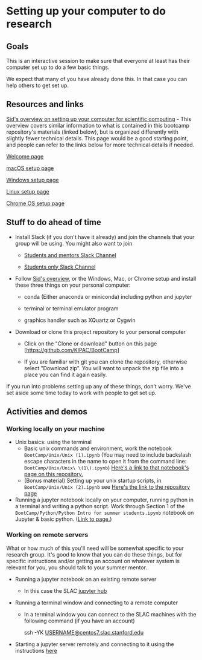 # Setting up your computer to do research

## Goals

This is an interactive session to make sure that everyone at least has their computer set up to do a few basic things.  

We expect that many of you have already done this.  In that case you can help others to get set up.

## Resources and links

[Sid's overview on setting up your computer for scientific computing](https://sidneymau.com/setup.html) - This overview covers similar information to what is contained in this bootcamp repository's materials (linked below), but is organized differently with slightly fewer technical details. This page would be a good starting point, and people can refer to the links below for more technical details if needed. 

[Welcome page](../../README.md)

[macOS setup page](../macos_setup.md)

[Windows setup page](../windows_setup.md)

[Linux setup page](../linux_setup.md)

[Chrome OS setup page](../chrome_os_setup.md)

## Stuff to do ahead of time

- Install Slack (if you don't have it already) and join the channels that your group will be using.  You might also want to join

   - [Students and mentors Slack Channel](https://kipac-group.slack.com/archives/C015E6823FX) 

   - [Students only Slack Channel](https://kipac-group.slack.com/archives/C0158RBP5K8)

- Follow [Sid's overview](https://sidneymau.com/setup.html), or the Windows, Mac, or Chrome setup and install these three things on your personal computer:

   - conda (Either anaconda or miniconda) including python and jupyter 

   - terminal or terminal emulator program

   - graphics handler such as XQuartz or Cygwin
   
- Download or clone this project repository to your personal computer

    - Click on the "Clone or download" button on this page [https://github.com/KIPAC/BootCamp]  
    
    - If you are familiar with git you can clone the repository, otherwise select "Download zip".  You will want to unpack the zip file into a place you can find it again easily.

If you run into problems setting up any of these things, don't worry.  We've set aside some time today to work with people to get set up.

## Activities and demos

### Working locally on your machine

- Unix basics: using the terminal
  -  Basic unix commands and environment, work the notebook `BootCamp/Unix/Unix (1).ipynb` (You may need to include backslash escape characters in the name to open it from the command line: `BootCamp/Unix/Unix\ \(1\).ipynb`) [Here's a link to that notebook's page on this repository.](../../Unix/Unix%20(1).ipynb)
  -  (Bonus material) Setting up your unix startup scripts, in `BootCamp/Unix/Unix (2).ipynb`  see [Here's the link to the repository page](../../Unix/Unix%20(2).ipynb)
- Running a jupyter notebook locally on your computer, running python in a terminal and writing a python script.  Work through Section 1 of the `BootCamp/Python/Python Intro for summer students.ipynb` notebook on Jupyter & basic python. ([Link to page.](../../Python/Python%20Intro%20for%20summer%20students.ipynb))

### Working on remote servers
What or how much of this you'll need will be somewhat specific to your research group. It's good to know that you can do these things, but for specific instructions and/or getting an account on whatever system is relevant for you, you should talk to your summer mentor. 

- Running a jupyter notebook on an existing remote server 
  - In this case the SLAC [jupyter hub](https://jupyter.slac.stanford.edu/)
- Running a terminal window and connecting to a remote computer
  - In a terminal window you can connect to the SLAC machines with the following command (if you have an account)
  
      ssh -YK USERNAME@centos7.slac.stanford.edu

- Starting a jupyter server remotely and connecting to it using the instructions [here](../jupyter_tunnel.md)




